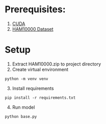 # Prerequisites:

1. [CUDA](https://developer.nvidia.com/cuda-downloads)
2. [HAM10000 Dataset](https://www.kaggle.com/datasets/kmader/skin-cancer-mnist-ham10000)

# Setup

1. Extract HAM10000.zip to project directory
2. Create virtual environment

```
python -m venv venv
```

3. Install requirements

```
pip install -r requirements.txt
```

4. Run model

```
python base.py
```
